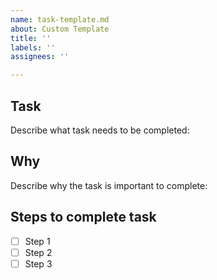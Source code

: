 ```yaml
---
name: task-template.md
about: Custom Template
title: ''
labels: ''
assignees: ''

---
```


## Task
Describe what task needs to be completed:

## Why
Describe why the task is important to complete:

## Steps to complete task
- [ ] Step 1
- [ ] Step 2
- [ ] Step 3

